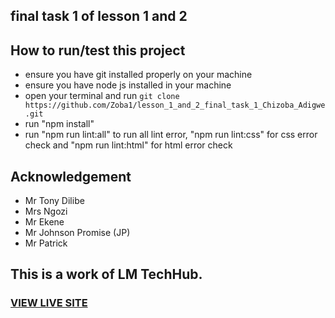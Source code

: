 ## final task 1 of lesson 1 and 2
## How to run/test this project
* ensure you have git installed properly on your machine
* ensure you have node js installed in your machine
* open your terminal and run `git clone https://github.com/Zoba1/lesson_1_and_2_final_task_1_Chizoba_Adigwe.git`
* run "npm install"
* run "npm run lint:all" to run all lint error, "npm run lint:css" for css error check and "npm run lint:html" for html error check
## Acknowledgement
* Mr Tony Dilibe
* Mrs Ngozi
* Mr Ekene
* Mr Johnson Promise (JP)
* Mr Patrick
## This is a work of LM TechHub.
### [VIEW LIVE SITE](https://zoba1.github.io/lesson_1_and_2_final_task_1_Chizoba_Adigwe/)